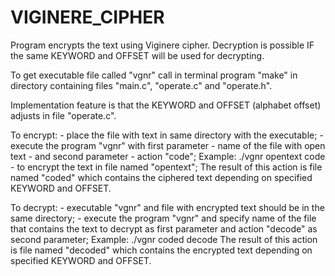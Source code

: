 # VIGINERE_CIPHER
Program encrypts the text using Viginere cipher. Decryption is possible IF the same KEYWORD and OFFSET will be used for decrypting.

To get executable file called "vgnr" call in terminal program "make" in directory containing files "main.c", "operate.c" and "operate.h".

Implementation feature is that the KEYWORD and OFFSET (alphabet offset) adjusts in file "operate.c".


To encrypt:
    - place the file with text in same directory with the executable;
    - execute the program "vgnr" with first parameter - name of the file with open text - and second parameter - action "code";
      Example: ./vgnr opentext code - to encrypt the text in file named "opentext";
      The result of this action is file named "coded" which contains the ciphered text depending on specified KEYWORD and OFFSET.

To decrypt:
    - executable "vgnr" and file with encrypted text should be in the same directory;
    - execute the program "vgnr" and specify name of the file that contains the text to decrypt as first parameter and action "decode" as second parameter;
      Example: ./vgnr coded decode
      The result of this action is file named "decoded" which contains the encrypted text depending on specified KEYWORD and OFFSET.
